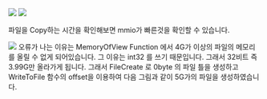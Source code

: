 <IMG SRC="https://github.com/ReportSubmit/OS_HW2/raw/master/copy_compare_cmd.png">
<IMG SRC="https://github.com/ReportSubmit/OS_HW2/raw/master/copy_compare_file.png">

파일을 Copy하는 시간을 확인해보면 mmio가 빠른것을 확인할 수 있습니다.

<IMG SRC="https://github.com/ReportSubmit/OS_HW2/raw/master/create_big_file.png">
오류가 나는 이유는 MemoryOfView Function 에서 4G가 이상의 파일의 메모리를 올릴 수 없게 되어있습니다.
그 이유는 int32 를 쓰기 때문입니다. 그래서 32비트 즉 3.99G만 올라가게 됩니다.
그래서 FileCreate 로 0byte 의 파일 틀을 생성하고 WriteToFile 함수의 offset을 이용하여
다음 그림과 같이 5G가의 파일을 생성하였습니다.
